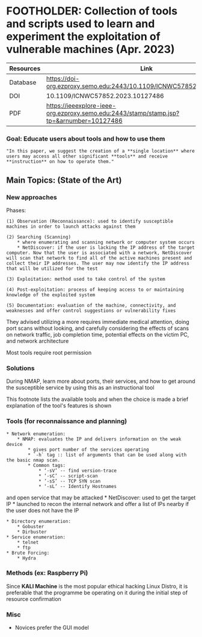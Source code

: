 # FOOTHOLDER: Collection of tools and scripts used to learn and experiment the exploitation of vulnerable machines (Apr. 2023)

| Resources	| Link |
|----------|----------|
| Database | https://doi-org.ezproxy.semo.edu:2443/10.1109/ICNWC57852.2023.10127486 |
| DOI | 10.1109/ICNWC57852.2023.10127486 |
| PDF | https://ieeexplore-ieee-org.ezproxy.semo.edu:2443/stamp/stamp.jsp?tp=&arnumber=10127486 |
	
### Goal: Educate users about tools and how to use them

	"In this paper, we suggest the creation of a **single location** where users may access all other significant **tools** and receive **instruction** on how to operate them."
	
## Main Topics: (State of the Art)

### New approaches

Phases:

	(1) Observation (Reconnaissance): used to identify susceptible machines in order to launch attacks against them

	(2) Searching (Scanning)
		* where enumerating and scanning network or computer system occurs
		* NetDiscover: if the user is lacking the IP address of the target computer. Now that the user is associated with a network, NetDiscover will scan that network to find all of the active machines present and collect their IP addresses. The user may now identify the IP address that will be utilized for the test
		
	(3) Exploitation: method used to take control of the system

	(4) Post-exploitation: process of keeping access to or maintaining knowledge of the exploited system

	(5) Documentation: evaluation of the machine, connectivity, and weaknesses and offer control suggestions or vulnerability fixes

They advised utilizing a more requires immediate medical attention, doing port scans without looking, and carefully considering the effects of scans on network traffic, job completion time, potential effects on the victim PC, and network architecture

Most tools require root permission


### Solutions

During NMAP, learn more about ports, their services, and how to get around the susceptible service by using this as an instructional tool

This footnote lists the available tools and when the choice is made a brief explanation of the tool's features is
shown

### Tools (for reconnaissance and planning)
	* Network enumeration:
		* NMAP: evaluates the IP and delivers information on the weak device
			* gives port number of the services operating
			* `-h` tag :: list of arguments that can be used along with the basic nmap scan.
			* Common tags:
				* ‘-sV’ -- find version-trace
				* ‘-sC’ -- script-scan
				* ’-sS’ -- TCP SYN scan
				* ‘-sL’ -- Identify Hostnames

and open service that may be attacked
		* NetDiscover: used to get the target IP
			* launched to recon the internal network and offer a list of IPs nearby if the user does not have the IP
			
	* Directory enumeration:
		* Gobuster
		* Dirbuster
	* Service enumeration:
		* telnet
		* ftp
	* Brute Forcing:
		* Hydra
		
		
### Methods (ex: Raspberry Pi)

Since **KALI Machine** is the most popular ethical hacking Linux Distro, it is preferable that the programme be operating on it during the initial step of resource confirmation

### Misc
* Novices prefer the GUI model